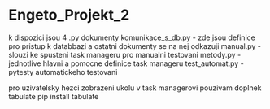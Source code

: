 # Engeto_Projekt_2

k dispozici jsou 4 .py dokumenty
komunikace_s_db.py - zde jsou definice pro pristup k databbazi a ostatni dokumenty se na nej odkazuji
manual.py - slouzi ke spusteni task manageru pro manualni testovani
metody.py - jednotlive hlavni a pomocne definice task manageru
test_automat.py - pytesty automatickeho testovani

pro uzivatelsky hezci zobrazeni ukolu v task managerovi pouzivam doplnek tabulate
pip install tabulate
